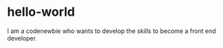 # hello-world
<p>
  I am a codenewbie who wants to develop the skills to become a front end developer.
</p>

